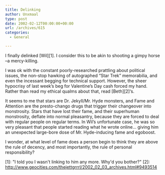 ```yaml
---
title: Delinking
author: Unxmaal
type: post
date: 2002-02-12T00:00:00+00:00
url: /archives/615
categories:
  - General

---
```

I finally delinked [Wil][1]. I consider this to be akin to shooting a gimpy horse &#8211;a mercy-killing. 

I was ok with the constant poorly-researched prattling about political issues, the non-stop hawking of autographed &#8220;Star Trek&#8221; memorabilia, and even the incessant begging for technical support. However, the sheer hypocrisy of last week&#8217;s beg for Valentine&#8217;s Day cash forced my hand. Rather than read my ethical qualms about that, read [Beth][2]&#8216;s. 

It seems to me that stars are Dr. Jekyll/Mr. Hyde monsters, and Fame and Attention are the presto-chango drugs that trigger their changeover into monstrosity. Stars that have lost their fame, and their superhuman monstrosity, deflate into normal pleasantry, because they are forced to deal with regular people on regular terms. In Wil&#8217;s unfortunate case, he was so very pleasant that people started reading what he wrote online&#8230; giving him an unexpected large-bore dose of Mr. Hyde-inducing fame and egoboost. 

I wonder, at what level of fame does a person begin to think they are above the rule of decency, and most importantly, the rule of personal responsibility?

 [1]:  "I told you I wasn't linking to him any more. Why'd you bother?"
 [2]: http://www.geocities.com/thejettgrrrl/2002_02_03_archives.html#9493514